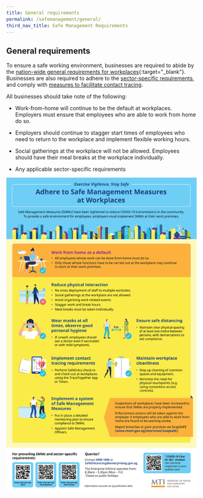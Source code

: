 ```yaml
---
title: General requirements
permalink: /safemanagement/general/
third_nav_title: Safe Management Requirements
---
```


## General requirements

To ensure a safe working environment,  businesses are required to abide by the [nation-wide general requirements for workplaces](https://www.mom.gov.sg/covid-19/requirements-for-safe-management-measures){:target="_blank"}. Businesses are also required to adhere to the [sector-specific requirements](/safemanagement/sector/), and comply with [measures to facilitate contact tracing](/safemanagement/safeentry/).

All businesses should take note of the following:

-	Work-from-home will continue to be the default at workplaces. Employers must ensure that employees who are able to work from home do so.

-   Employers should continue to stagger start times of employees who need to return to the workplace and implement flexible working hours. 

-   Social gatherings at the workplace will not be allowed. Employees should have their meal breaks at the workplace individually.

-	Any applicable sector-specific requirements

![SMR](/images/covid/smradvice.jpg "SMR")